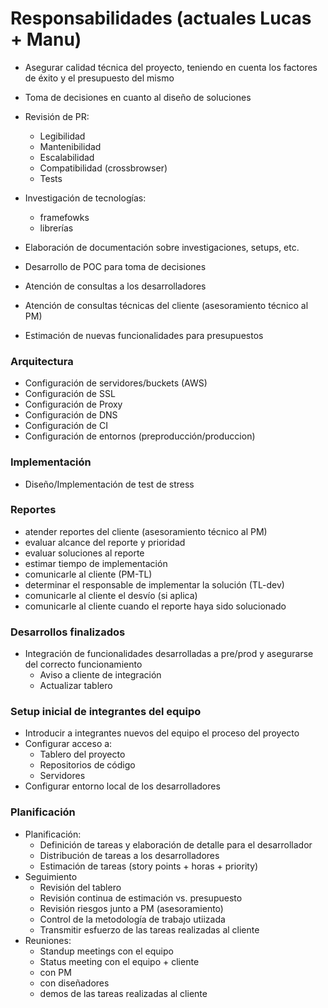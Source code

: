 <!-- TITLE: Lider Tecnico -->
<!-- SUBTITLE: A quick summary of Lider Tecnico -->

# Responsabilidades (actuales Lucas + Manu)
* Asegurar calidad técnica del proyecto, teniendo en cuenta los factores de éxito y el presupuesto del mismo
* Toma de decisiones en cuanto al diseño de soluciones

* Revisión de PR:
	* Legibilidad
	* Mantenibilidad
	* Escalabilidad
	* Compatibilidad (crossbrowser)
	* Tests

* Investigación de tecnologías:
	* framefowks
	* librerías

* Elaboración de documentación sobre investigaciones, setups, etc.

* Desarrollo de POC para toma de decisiones

* Atención de consultas a los desarrolladores 
* Atención de consultas técnicas del cliente (asesoramiento técnico al PM)

* Estimación de nuevas funcionalidades para presupuestos

### Arquitectura

* Configuración de servidores/buckets (AWS)
* Configuración de SSL
* Configuración de Proxy
* Configuración de DNS
* Configuración de CI
* Configuración de entornos (preproducción/produccion) 

### Implementación 
* Diseño/Implementación de test de stress

### Reportes

* atender reportes del cliente (asesoramiento técnico al PM)
* evaluar alcance del reporte y prioridad
* evaluar soluciones al reporte
* estimar tiempo de implementación
* comunicarle al cliente (PM-TL)
* determinar el responsable de implementar la solución (TL-dev)
* comunicarle al cliente el desvío (si aplica)
* comunicarle al cliente cuando el reporte haya sido solucionado

### Desarrollos finalizados

* Integración de funcionalidades desarrolladas a pre/prod y asegurarse del correcto funcionamiento
	* Aviso a cliente de integración
	* Actualizar tablero


### Setup inicial de integrantes del equipo

* Introducir a integrantes nuevos del equipo el proceso del proyecto
* Configurar acceso a:
	* Tablero del proyecto
	* Repositorios de código
	* Servidores
* Configurar entorno local de los desarrolladores


### Planificación

* Planificación:
	* Definición de tareas y elaboración de detalle para el desarrollador
	* Distribución de tareas a los desarrolladores
	* Estimación de tareas (story points + horas + priority)
* Seguimiento
	* Revisión del tablero
	* Revisión continua de estimación vs. presupuesto
	* Revisión riesgos junto a PM (asesoramiento)
	* Control de la metodología de trabajo utiizada
	* Transmitir esfuerzo de las tareas realizadas al cliente
* Reuniones:
	* Standup meetings con el equipo
	* Status meeting con el equipo + cliente
	* con PM
	* con diseñadores
	* demos de las tareas realizadas al cliente
